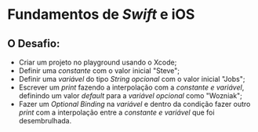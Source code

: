 # Fundamentos de _Swift_ e iOS

## O Desafio:

- Criar um projeto no playground usando o Xcode;
- Definir uma _constante_ com o valor inicial "Steve";
- Definir uma _variável_ do tipo _String opcional_ com o valor inicial "Jobs";
- Escrever um _print_ fazendo a interpolação com a _constante e variável_, definindo um valor _default_ para a _variável opcional_ como "Wozniak";
- Fazer um _Optional Binding_ na _variável_ e dentro da condição fazer outro _print_ com a interpolação entre a _constante e variável_ que foi desembrulhada.
